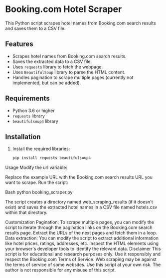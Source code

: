# Booking.com Hotel Scraper

This Python script scrapes hotel names from Booking.com search results and saves them to a CSV file.

## Features

* Scrapes hotel names from Booking.com search results.
* Saves the extracted data to a CSV file.
* Uses `requests` library to fetch the webpage.
* Uses `BeautifulSoup` library to parse the HTML content.
* Handles pagination to scrape multiple pages (currently not implemented, but can be added).

## Requirements

* Python 3.6 or higher
* `requests` library
* `beautifulsoup4` library

## Installation

1. Install the required libraries:

   ```bash
   pip install requests beautifulsoup4
Usage
Modify the url variable:

Replace the example URL with the Booking.com search results URL you want to scrape.
Run the script:

Bash
python booking_scraper.py

The script creates a directory named web_scraping_results (if it doesn't exist) and saves the extracted hotel names in a CSV file named hotels.csv within that directory.

Customization
Pagination:
To scrape multiple pages, you can modify the script to iterate through the pagination links on the Booking.com search results page.
Extract the URLs of the next pages and fetch them in a loop.
Data extraction:
You can modify the script to extract additional information like hotel prices, ratings, addresses, etc.
Inspect the HTML elements using your browser's developer tools to identify the relevant data.
Disclaimer
This script is for educational and research purposes only.
Use it responsibly and respect the Booking.com Terms of Service.
Web scraping may be against the terms of service of some websites. Use this script at your own risk.
The author is not responsible for any misuse of this script.